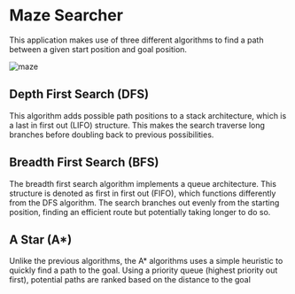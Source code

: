 # Maze Searcher

This application makes use of three different algorithms to find a path between a given start position and goal position.

![maze](https://user-images.githubusercontent.com/96736827/160293707-2691f83f-2e7d-41ce-a930-ae5f90f83cbc.png)

## Depth First Search (DFS)
This algorithm adds possible path positions to a stack architecture, which is a last in first out (LIFO) structure. This makes the search traverse long branches before doubling back to previous possibilities.

## Breadth First Search (BFS)
The breadth first search algorithm implements a queue architecture. This structure is denoted as first in first out (FIFO), which functions differently from the DFS algorithm. The search branches out evenly from the starting position, finding an efficient route but potentially taking longer to do so.

## A Star (A*)
Unlike the previous algorithms, the A* algorithms uses a simple heuristic to quickly find a path to the goal. Using a priority queue (highest priority out first), potential paths are ranked based on the distance to the goal
